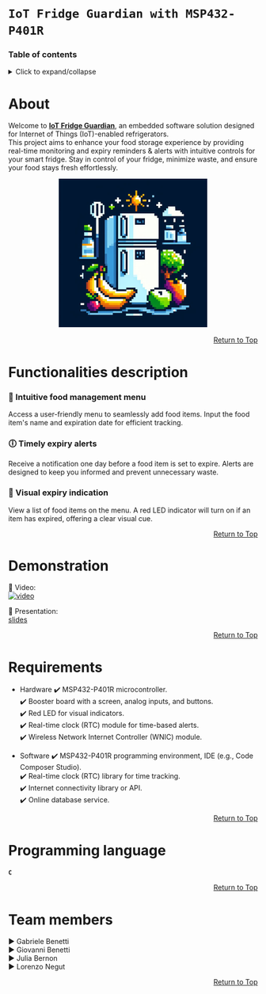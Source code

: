 # `IoT Fridge Guardian with MSP432-P401R`


### Table of contents

<details>
<summary>Click to expand/collapse</summary>

1. [About project](#about)
2. [Functionalities description](#functionalities-description)
3. [Demonstration](#demonstration)
4. [Requirements](#requirements)
5. [Programming language](#programming-language)
6. [Team members & contributions](#team-members)

</details>



# About

Welcome to <ins>**IoT Fridge Guardian**</ins>, an embedded software solution designed for Internet of Things (IoT)-enabled refrigerators.  
This project aims to enhance your food storage experience by providing real-time monitoring and expiry reminders & alerts with intuitive controls for your smart fridge.
Stay in control of your fridge, minimize waste, and ensure your food stays fresh effortlessly.

<div align="center">
  <a> <img src="/Images/fridgeLogo.jpg" width="300" height="300"> </a>
</div>

<div align="right">
    
[Return to Top](#table-of-contents)

</div>



# Functionalities description

### :meat_on_bone: Intuitive food management menu
Access a user-friendly menu to seamlessly add food items. Input the food item's name and expiration date for efficient tracking.

### :clock6: Timely expiry alerts
Receive a notification one day before a food item is set to expire. Alerts are designed to keep you informed and prevent unnecessary waste.

### :red_circle: Visual expiry indication
View a list of food items on the menu. A red LED indicator will turn on if an item has expired, offering a clear visual cue.

<div align="right">
    
[Return to Top](#table-of-contents)

</div>



# Demonstration

:movie_camera: Video:  
[![video](http://img.youtube.com/vi/YOUTUBE_VIDEO_ID_HERE/0.jpg)](http://www.youtube.com/watch?v=YOUTUBE_VIDEO_ID_HERE "Video Title")  

:paperclip: Presentation:  
[slides](...link)

<div align="right">
    
[Return to Top](#table-of-contents)

</div>



# Requirements

- Hardware
:heavy_check_mark: MSP432-P401R microcontroller.  
:heavy_check_mark: Booster board with a screen, analog inputs, and buttons.  
:heavy_check_mark: Red LED for visual indicators.  
:heavy_check_mark: Real-time clock (RTC) module for time-based alerts.  
:heavy_check_mark: Wireless Network Internet Controller (WNIC) module.  

- Software
:heavy_check_mark: MSP432-P401R programming environment, IDE (e.g., Code Composer Studio).  
:heavy_check_mark: Real-time clock (RTC) library for time tracking.  
:heavy_check_mark: Internet connectivity library or API.  
:heavy_check_mark: Online database service.  

<div align="right">
    
[Return to Top](#table-of-contents)

</div>



# Programming language

**`C`**

<div align="right">
    
[Return to Top](#table-of-contents)

</div>



# Team members

:arrow_forward: Gabriele Benetti  
:arrow_forward: Giovanni Benetti  
:arrow_forward: Julia Bernon  
:arrow_forward: Lorenzo Negut  

<div align="right">
    
[Return to Top](#table-of-contents)

</div>
